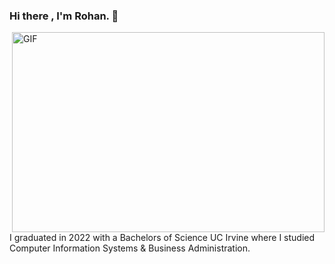 ### Hi there , I'm Rohan.    👋

<img align="right" alt="GIF" src="https://https://github.com/rohansankhla/rohansankhla/blob/main/laptop-office.gif" width="500" height="320" />

     
I graduated in 2022 with a Bachelors of Science UC Irvine where I studied Computer Information Systems & Business Administration.

<!--
**rohansankhla/rohansankhla** is a ✨ _special_ ✨ repository because its `README.md` (this file) appears on your GitHub profile.

Here are some ideas to get you started:

- 🔭 I’m currently working on ...
- 🌱 I’m currently learning ...
- 👯 I’m looking to collaborate on ...
- 🤔 I’m looking for help with ...
- 💬 Ask me about ...
- 📫 How to reach me: ...
- 😄 Pronouns: ...
- ⚡ Fun fact: ...
-->
